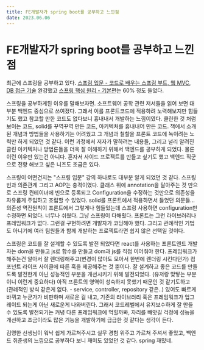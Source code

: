 ```yaml
---
title: FE개발자가 spring boot를 공부하고 느낀점
date: 2023.06.06
---
```


# FE개발자가 spring boot를 공부하고 느낀점

최근에 스프링을 공부하고 있다. [스프링 입문 - 코드로 배우는 스프링 부트, 웹 MVC, DB 접근 기술](https://www.inflearn.com/course/%EC%8A%A4%ED%94%84%EB%A7%81-%EC%9E%85%EB%AC%B8-%EC%8A%A4%ED%94%84%EB%A7%81%EB%B6%80%ED%8A%B8/dashboard) 완강했고 [스프링 핵심 원리 - 기본편](https://www.inflearn.com/course/%EC%8A%A4%ED%94%84%EB%A7%81-%ED%95%B5%EC%8B%AC-%EC%9B%90%EB%A6%AC-%EA%B8%B0%EB%B3%B8%ED%8E%B8/dashboard)는 60% 정도 들었다.

스프링을 공부하게된 이유를 말해보자면. 소프트웨어 공학 관련 저서들을 읽어 보면 대부분 백엔드 중심으로 쓰여졌다. 그래서 이를 프론트코드에 적용하려 노력해보지만 힘들기도 했고 참고할 만한 코드도 없다보니 흉내내서 개발하는 느낌이였다. 클린한 것 처럼 보이는 코드, solid를 꾸역꾸역 만든 코드, 아키텍처를 흉내내어 만든 코드. 책에서 소개된 개념과 방법들을 사용하기는 어려웠고 그 개념과 철할을 프론트 코드에 녹이려는 노력만 하게 되었던 것 같다. 이런 과정에서 저자가 말하려는 내용들, 그리고 널리 알려진 클린 아키텍처나 방법론들을 더욱 잘 이해하기 위해서 백엔드를 공부하게 되었다. 물론 이런 이유만 있는건 아니다. 혼자서 사이드 프로젝트를 만들고 싶기도 했고 백엔드 직군으로 전향 해보고 싶은 니즈도 조금은 있다.

스프링이 어떤건지는 "스프링 입문" 강의 하나로도 대부분 알게 되었던 것 같다. 스프링 빈과 의존관계 그리고 AOP는 충격이였다. 클래스 위에 annotation을 달아주는 것 만으로 스프링 컨테이너에 빈으로 등록되고 Configuration을 수정하는 것만으로 의존성을 자유롭게 주입하고 조립할 수 있었다. solid를 프론트에서 적용하면서 들었던 의문들... 의존성 역전원칙이 프론트에서 그렇게나 힘들었는데 스프링 사용하면 configuration만 수정하면 되었다. 너무나 쉬웠다. 그냥 스프링이 다해줬다. 프론트는 그런 라이브러리나 프레임워크가 없다. 그런걸 구현하려면 개발자가 코딩해야 했다. 그리고 관례적인 기법도 아니기에 여러 팀원들과 함께 개발하는 프로젝트라면 쉽지 않은 선택일 것이다.

스프링은 코드를 잘 설계할 수 있도록 발전 되었다면 react를 사용하는 프론트엔드 개발자는 dom을 만들고 js로 함수를 만들고 dom과 js를 직접 이어줘야 한다. 프레임워크가 해주는건 알아서 잘 렌더링해주고(변경이 많아도 모아서 한번에 렌더링 시킨다던가) 컴포넌트 라이프 사이클에 따른 훅을 제공해주는 것 뿐이다. 잘 설계하고 좋은 코드를 만들도록 발전한게 아닌 성능적인 부분을 개선시키기 위해 발전되었다. (유저랑 맞닿는 부분이니 이런게 중요하다) 아직 프론트의 영역이 성숙하지 못했기 때문인 것 같기도하고 (관례적인 방식 같은게 없다. - service, controller, repository 같은..) 있어도 빠르게 바뀌고 누군가가 비판하며 새로운 걸 내고, 기존의 라이브러리 혹은 프레임워크가 업그레이드 되는게 아닌 새로운게 나와버린다. 그래서 코드레벨에서 유지보수하게 잘 만들 수 있도록 발전되기는 커녕 다른 프레임워크에 먹힐까봐, 자리를 빼앗길 걱정에 성능을 개선하고 조금이라도 많은 기능을 개발하기에 급급한 것 같다는 생각이 든다.

김영한 선생님이 워낙 쉽게 가르쳐주시고 실무 경험 위주고 가르쳐 주셔서 좋았고, 백엔드 취준생의 느낌으로 공부하다 보니 재미도 있었던 것 같다. spring 재밌네.
